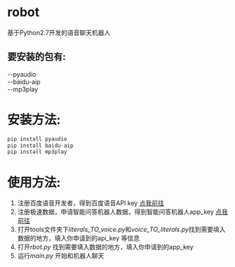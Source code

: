 # robot
基于Python2.7开发的语音聊天机器人

## 要安装的包有: 
--pyaudio  
--baidu-aip  
--mp3play  

# 安装方法: 
``` python
pip install pyaudio
pip install baidu-aip
pip install mp3play
```

# 使用方法:
1. 注册百度语音开发者，得到百度语音API key [点我前往](http://yuyin.baidu.com/ "百度语音") 
2. 注册极速数据，申请智能问答机器人数据，得到智能问答机器人app_key [点我前往](https://www.jisuapi.com/api/iqa/ "极速数据")
3. 打开tools文件夹下*literals_TO_voice.py*和*voice_TO_literals.py*找到需要填入数据的地方，填入你申请到的api_key 等信息
4. 打开*rbot.py* 找到需要填入数据的地方，填入你申请到的app_key
5. 运行*main.py* 开始和机器人聊天
